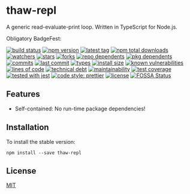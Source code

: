 # thaw-repl
A generic read-evaluate-print loop. Written in TypeScript for Node.js.

Obligatory BadgeFest:

[![build status][build-status-badge-image]][build-status-url]
[![npm version][npm-version-badge-image]][npm-version-url]
[![latest tag][latest-tag-badge-image]][latest-tag-url]
[![npm total downloads][npm-total-downloads-badge-image]][npm-total-downloads-url]
[![watchers][watchers-badge-image]][watchers-url]
[![stars][stars-badge-image]][stars-url]
[![forks][forks-badge-image]][forks-url]
[![repo dependents][repo-dependents-badge-image]][repo-dependents-url]
[![pkg dependents][pkg-dependents-badge-image]][pkg-dependents-url]
[![commits][commits-badge-image]][commits-url]
[![last commit][last-commit-badge-image]][last-commit-url]
[![types][types-badge-image]][types-url]
[![install size][install-size-badge-image]][install-size-url]
[![known vulnerabilities][known-vulnerabilities-badge-image]][known-vulnerabilities-url]
[![lines of code][lines-of-code-badge-image]][lines-of-code-url]
[![technical debt][technical-debt-badge-image]][technical-debt-url]
[![maintainability][maintainability-badge-image]][maintainability-url]
[![test coverage][test-coverage-badge-image]][test-coverage-url]
[![tested with jest][jest-badge-image]][jest-url]
[![code style: prettier][prettier-badge-image]][prettier-url]
[![license][license-badge-image]][license-url]
[![FOSSA Status][fossa-badge-image]][fossa-badge-url]

<!-- [![dependents](https://badgen.net/npm/dependents/thaw-repl)](https://badgen.net/npm/dependents/thaw-repl) -->

[build-status-badge-image]: https://secure.travis-ci.org/tom-weatherhead/thaw-repl.svg
[build-status-url]: https://travis-ci.org/tom-weatherhead/thaw-repl
[npm-version-badge-image]: https://img.shields.io/npm/v/thaw-repl.svg
[npm-version-url]: https://www.npmjs.com/package/thaw-repl
[latest-tag-badge-image]: https://badgen.net/github/tag/tom-weatherhead/thaw-repl
[latest-tag-url]: https://github.com/tom-weatherhead/thaw-repl/tags
[npm-total-downloads-badge-image]: https://img.shields.io/npm/dt/thaw-repl.svg
[npm-total-downloads-url]: https://www.npmjs.com/package/thaw-repl
[watchers-badge-image]: https://badgen.net/github/watchers/tom-weatherhead/thaw-repl
[watchers-url]: https://github.com/tom-weatherhead/thaw-repl/watchers
[stars-badge-image]: https://badgen.net/github/stars/tom-weatherhead/thaw-repl
[stars-url]: https://github.com/tom-weatherhead/thaw-repl/stargazers
[forks-badge-image]: https://badgen.net/github/forks/tom-weatherhead/thaw-repl
[forks-url]: https://github.com/tom-weatherhead/thaw-repl/network/members
[repo-dependents-badge-image]: https://badgen.net/github/dependents-repo/tom-weatherhead/thaw-repl
[repo-dependents-url]: https://badgen.net/github/dependents-repo/tom-weatherhead/thaw-repl
[pkg-dependents-badge-image]: https://badgen.net/github/dependents-pkg/tom-weatherhead/thaw-repl
[pkg-dependents-url]: https://badgen.net/github/dependents-pkg/tom-weatherhead/thaw-repl
[commits-badge-image]: https://badgen.net/github/commits/tom-weatherhead/thaw-repl
[commits-url]: https://github.com/tom-weatherhead/thaw-repl/commits/master
[last-commit-badge-image]: https://badgen.net/github/last-commit/tom-weatherhead/thaw-repl
[last-commit-url]: https://badgen.net/github/last-commit/tom-weatherhead/thaw-repl
[types-badge-image]: https://badgen.net/npm/types/thaw-repl
[types-url]: https://badgen.net/npm/types/thaw-repl
[install-size-badge-image]: https://badgen.net/packagephobia/install/thaw-repl
[install-size-url]: https://badgen.net/packagephobia/install/thaw-repl
[known-vulnerabilities-badge-image]: https://snyk.io/test/github/tom-weatherhead/thaw-repl/badge.svg?targetFile=package.json&package-lock.json
[known-vulnerabilities-url]: https://snyk.io/test/github/tom-weatherhead/thaw-repl?targetFile=package.json&package-lock.json
[lines-of-code-badge-image]: https://badgen.net/codeclimate/loc/tom-weatherhead/thaw-repl
[lines-of-code-url]: https://badgen.net/codeclimate/loc/tom-weatherhead/thaw-repl
[technical-debt-badge-image]: https://badgen.net/codeclimate/tech-debt/tom-weatherhead/thaw-repl
[technical-debt-url]: https://badgen.net/codeclimate/tech-debt/tom-weatherhead/thaw-repl
[maintainability-badge-image]: https://api.codeclimate.com/v1/badges/95257078e060ec5ede87/maintainability
[maintainability-url]: https://codeclimate.com/github/tom-weatherhead/thaw-repl/maintainability
[test-coverage-badge-image]: https://api.codeclimate.com/v1/badges/95257078e060ec5ede87/test_coverage
[test-coverage-url]: https://codeclimate.com/github/tom-weatherhead/thaw-repl/test_coverage
[jest-badge-image]: https://img.shields.io/badge/tested_with-jest-99424f.svg
[jest-url]: https://github.com/facebook/jest
[prettier-badge-image]: https://img.shields.io/badge/code_style-prettier-ff69b4.svg?style=flat-square
[prettier-url]: https://github.com/prettier/prettier
[license-badge-image]: https://img.shields.io/github/license/mashape/apistatus.svg
[license-url]: https://github.com/tom-weatherhead/thaw-repl/blob/master/LICENSE
[fossa-badge-image]: https://app.fossa.io/api/projects/git%2Bhttps%3A%2F%2Fgithub.com%2Fmoment%2Fmoment.svg?type=shield
[fossa-badge-url]: https://app.fossa.io/projects/git%2Bhttps%3A%2F%2Fgithub.com%2Fmoment%2Fmoment?ref=badge_shield

## Features

- Self-contained: No run-time package dependencies!

## Installation
To install the stable version:
```
npm install --save thaw-repl
```

## License
[MIT](https://choosealicense.com/licenses/mit/)
